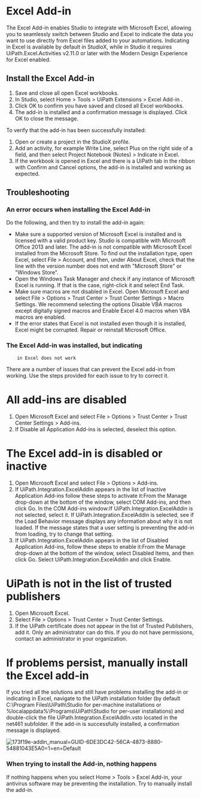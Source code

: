 ﻿# Excel Add-in

The Excel Add-in enables Studio to integrate with Microsoft Excel, allowing you to seamlessly switch between Studio and Excel to indicate the data you want to use directly from Excel files added to your automations. Indicating in Excel is available by default in StudioX, while in Studio it requires UiPath.Excel.Activities v2.11.0 or later with the Modern Design Experience for Excel enabled.

## Install the Excel Add-in

1. Save and close all open Excel workbooks.
2. In Studio, select Home > Tools > UiPath Extensions > Excel Add-in .
3. Click OK to confirm you have saved and closed all Excel workbooks.
4. The add-in is installed and a confirmation message is displayed. Click OK to close the message.

To verify that the add-in has been successfully installed:

1. Open or create a project in the StudioX profile.
2. Add an activity, for example Write Line, select Plus on the right side of a field, and then select Project Notebook (Notes) > Indicate in Excel.
3. If the workbook is opened in Excel and there is a UiPath tab in the ribbon with Confirm and Cancel options, the add-in is installed and working as expected.


## Troubleshooting




### An error occurs when installing the Excel Add-in

Do the following, and then try to install the add-in again:

* Make sure a supported version of Microsoft Excel is installed and is licensed with a valid product key. Studio is compatible with Microsoft Office 2013 and later. The add-in is not compatible with Microsoft Excel installed from the Microsoft Store. To find out the installation type, open Excel, select File > Account, and then, under About Excel, check that the line with the version number does not end with "Microsoft Store" or "Windows Store".
* Open the Windows Task Manager and check if any instance of Microsoft Excel is running. If that is the case, right-click it and select End Task.
* Make sure macros are not disabled in Excel. Open Microsoft Excel and select File > Options > Trust Center > Trust Center Settings > Macro Settings. We recommend selecting the options Disable VBA macros except digitally signed macros and Enable Excel 4.0 macros when VBA macros are enabled.
* If the error states that Excel is not installed even though it is installed, Excel might be corrupted. Repair or reinstall Microsoft Office.


### The Excel Add-in was installed, but indicating
        in Excel does not work

There are a number of issues that can prevent the Excel add-in from working. Use the steps provided for each issue to try to correct it.

# All add-ins are disabled

1. Open Microsoft Excel and select File > Options > Trust Center > Trust Center Settings > Add-ins.
2. If Disable all Application Add-ins is selected, deselect this option.

# The Excel add-in is disabled or inactive

1. Open Microsoft Excel and select File > Options > Add-ins.
2. If UiPath.Integration.ExcelAddin appears in the list of Inactive Application Add-ins follow these steps to activate it:From the Manage drop-down at the bottom of the window, select COM Add-ins, and then click Go. In the COM Add-ins window:If UiPath.Integration.ExcelAddin is not selected, select it. If UiPath.Integration.ExcelAddin is selected, see if the Load Behavior message displays any information about why it is not loaded. If the message states that a user setting is preventing the add-in from loading, try to change that setting.
3. If UiPath.Integration.ExcelAddin appears in the list of Disabled Application Add-ins, follow these steps to enable it:From the Manage drop-down at the bottom of the window, select Disabled Items, and then click Go. Select UiPath.Integration.ExcelAddin and click Enable.

# UiPath is not in the list of trusted publishers

1. Open Microsoft Excel.
2. Select File > Options > Trust Center > Trust Center Settings.
3. If the UiPath certificate does not appear in the list of Trusted Publishers, add it. Only an administrator can do this. If you do not have permissions, contact an administrator in your organization.

# If problems persist, manually install the Excel add-in

If you tried all the solutions and still have problems installing the add-in or indicating in Excel, navigate to the UiPath installation folder (by default C:\Program Files\UiPath\Studio for per-machine installations or %localappdata%\Programs\UiPath\Studio for per-user installations) and double-click the file UiPath.Integration.ExcelAddIn.vsto located in the net461 subfolder. If the add-in is successfully installed, a confirmation message is displayed.

![173f19e-addin_manual=GUID-6DE3DC42-56CA-4873-8880-54881043E5A0=1=en=Default](/images/173f19e-addin_manual=GUID-6DE3DC42-56CA-4873-8880-54881043E5A0=1=en=Default.png)


### When trying to install the Add-in, nothing happens

If nothing happens when you select Home > Tools > Excel Add-in, your antivirus software may be preventing the installation. Try to manually install the add-in.

